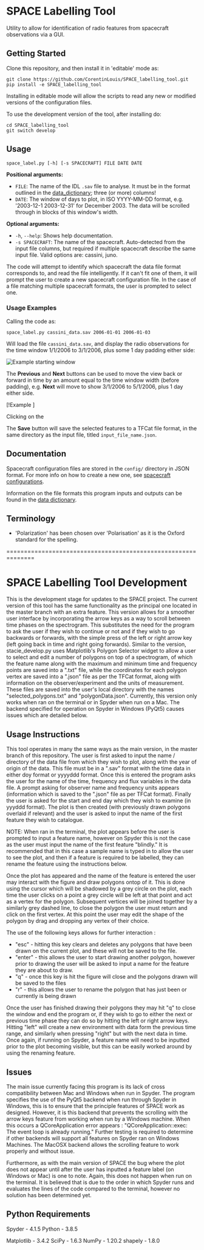 # SPACE Labelling Tool

Utility to allow for identification of radio features from spacecraft observations via a GUI.


## Getting Started

Clone this repository, and then install it in 'editable' mode as:
```shell
git clone https://github.com/CorentinLouis/SPACE_labelling_tool.git
pip install -e SPACE_labelling_tool
```
Installing in editable mode will allow the scripts to read any new or modified versions of the configuration files.

To use the development version of the tool, after installing do:
```shell
cd SPACE_labelling_tool
git switch develop
```

## Usage

```shell
space_label.py [-h] [-s SPACECRAFT] FILE DATE DATE
```

**Positional arguments:**
* `FILE`: The name of the IDL `.sav` file to analyse. 
  It must be in the format outlined in the [data_dictionary](docs/data_dictionary.md); three (or more) columns!
* `DATE`: The window of days to plot, in ISO YYYY-MM-DD format, e.g. '2003-12-1 2003-12-31' for December 2003.
  The data will be scrolled through in blocks of this window's width.

**Optional arguments:**
* `-h`, `--help`: Shows help documentation.
* `-s SPACECRAFT`: The name of the spacecraft. Auto-detected from the input file columns, 
  but required if multiple spacecraft describe the same input file. Valid options are: cassini, juno.

The code will attempt to identify which spacecraft the data file format corresponds to, and read the file intelligently.
If it can't fit one of them, it will prompt the user to create a new spacecraft configuration file.
In the case of a file matching multiple spacecraft formats, the user is prompted to select one.


### Usage Examples

Calling the code as:
```shell
space_label.py cassini_data.sav 2006-01-01 2006-01-03
```
Will load the file `cassini_data.sav`, and display the radio observations
for the time window 1/1/2006 to 3/1/2006, plus some 1 day padding either side:

![Example starting window](docs/img/main_screen.png)

The **Previous** and **Next** buttons can be used to move the view back or forward in time by an amount equal to the 
time window width (before padding), e.g. **Next** will move to show 3/1/2006 to 5/1/2006, plus 1 day either side.

[!Example ]

Clicking on the 

The **Save** button will save the selected features to a TFCat file format, in the same directory as the input file, 
titled `input_file_name.json`.


## Documentation

Spacecraft configuration files are stored in the `config/` directory in JSON format. 
For more info on how to create a new one, see [spacecraft configurations](docs/spacecraft_configurations.md).

Information on the file formats this program inputs and outputs can be found in the [data dictionary](docs/data_dictionary.md).

## Terminology

* 'Polarization' has been chosen over 'Polarisation' as it is the Oxford standard for the spelling.


==============================================================

# SPACE Labelling Tool Development 

This is the development stage for updates to the SPACE project. 
The current version of this tool has the same functionality as the principal one located in the master branch with an extra feature. 
This version allows for a smoother user interface by incorporating the arrow keys as a way to scroll between time phases on the spectrogram. 
This substitutes the need for the program to ask the user if they wish to continue or not and if they wish to go backwards or forwards, 
with the simple press of the left or right arrow key (left going back in time and right going forwards). 
Similar to the version, stacie_develop.py uses Matplotlib's Polygon Selector widget to allow a user to select and edit a number of polygons on top of a spectrogram, 
of which the feature name along with the maximum and minimum time and frequency points are saved into a ".txt" file, 
while the coordinates for each polygon vertex are saved into a ".json" file as per the TFCat format, 
along with information on the observer/experiment and the units of measurement. 
These files are saved into the user's local directory with the names "selected_polygons.txt" and "polygonData.json". 
Currently, this version only works when ran on the terminal or in Spyder when run on a Mac. 
The backend specified for operation on Spyder in Windows (PyQt5) causes issues which are detailed below.

## Usage Instructions

This tool operates in many the same ways as the main version, in the master branch of this repository. 
The user is first asked to input the name / directory of the data file from which they wish to plot, 
along with the year of origin of the data. 
This file must be in a ".sav" format with the time data in either doy format or yyyyddd format. 
Once this is entered the program asks the user for the name of the time, frequency and flux variables in the data file. 
A prompt asking for observer name and frequency units appears (information which is saved to the ".json" file as per TFCat format). 
Finally the user is asked for the start and end day which they wish to examine (in yyyddd format). 
The plot is then created (with previously drawn polygons overlaid if relevant) and the user is asked to input the name of the first feature they wish to catalogue. 

NOTE: When ran in the terminal, the plot appears before the user is prompted to input a feature name, 
however on Spyder this is not the case as the user must input the name of the first feature "blindly." 
It is recommended that in this case a sample name is typed in to allow the user to see the plot, 
and then if a feature is required to be labelled, they can rename the feature using the instructions below. 

Once the plot has appeared and the name of the feature is entered the user may interact with the figure and draw polygons ontop of it. 
This is done using the cursor which will be shadowed by a grey circle on the plot, 
each time the user clicks on a point a grey circle will be left at that point and act as a vertex for the polygon. 
Subsequent vertices will be joined together by a similarly grey dashed line, 
to close the polygon the user must return and click on the first vertex. 
At this point the user may edit the shape of the polygon by drag and dropping any vertex of their choice.

The use of the following keys allows for further interaction :
* "esc" - hitting this key clears and deletes any polygons that have been drawn on the current plot, and these will not be saved to the file.
* "enter" - this allows the user to start drawing another polygon, however prior to drawing the user will be asked to input a name for the feature they are about to draw.
* "q" - once this key is hit the figure will close and the polygons drawn will be saved to the files
* "r" - this allows the user to rename the polygon that has just been or currently is being drawn

Once the user has finished drawing their polygons they may hit "q" to close the window and end the program or, 
if they wish to go to either the next or previous time phase they can do so by hitting the left or right arrow keys. 
Hitting "left" will create a new environment with data form the previous time range, 
and similarly when pressing "right" but with the next data in time. Once again, if running on Spyder, 
a feature name will need to be inputted prior to the plot becoming visible, 
but this can be easily worked around by using the renaming feature. 

## Issues

The main issue currently facing this program is its lack of cross compatibility between Mac and Windows when run in Spyder. 
The program specifies the use of the PyQt5 backend when run through Spyder in Windows, this is to ensure that the principle features of SPACE work as designed. 
However, it is this backend that prevents the scrolling with the arrow keys feature from working when run by a Windows machine. 
When this occurs a QCoreApplication error appears : "QCoreApplication::exec: The event loop is already running." 
Further testing is required to determine if other backends will support all features on Spyder ran on Windows Machines. 
The MacOSX backend allows the scrolling feature to work properly and without issue. 

Furthermore, as with the main version of SPACE the bug where the plot does not appear until after the user has inputted a feature label (on Windows or Mac) is one to note. 
Again, this does not happen when run on the terminal. 
It is believed that is due to the order in which Spyder runs and evaluates the lines of the code compared to the terminal, 
however no solution has been determined yet. 

## Python Requirements
Spyder - 4.1.5 
Python - 3.8.5

Matplotlib - 3.4.2
SciPy - 1.6.3
NumPy - 1.20.2
shapely - 1.8.0
